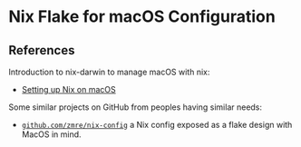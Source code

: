 # Nix Flake for macOS Configuration

## References

Introduction to nix-darwin to manage macOS with nix:
- [Setting up Nix on macOS](https://nixcademy.com/posts/nix-on-macos/)

Some similar projects on GitHub from peoples having similar needs:
- [`github.com/zmre/nix-config`](https://github.com/zmre/nix-config) a Nix config exposed as a flake design with MacOS in mind.
